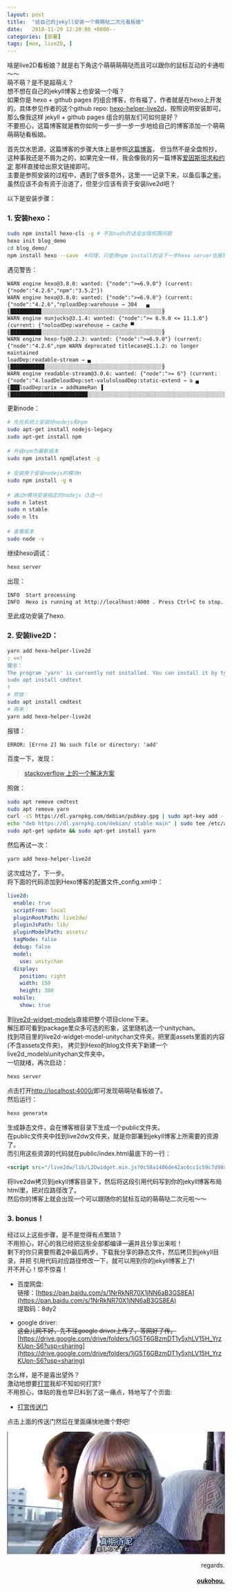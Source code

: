 ```yaml
---
layout: post
title:  "给自己的jekyll安装一个萌萌哒二次元看板娘"
date:   2018-11-29 12:20:06 +0800--
categories: [部署]
tags: [moe, live2D, ]  
---
```


啥是live2D看板娘？就是右下角这个萌萌萌萌哒而且可以跟你的鼠标互动的卡通啦～～  
萌不萌？是不是超萌え？  
想不想在自己的jekyll博客上也安装一个哦？  
如果你是 hexo + github pages 的组合博客，你有福了，作者就是在hexo上开发的，具体参见作者的这个github repo:
[hexo-helper-live2d](https://github.com/EYHN/hexo-helper-live2d)，按照说明安装即可。  
那么像我这样 jekyll + github pages 组合的朋友们可如何是好？  
不要担心，这篇博客就是教你如何一步一步一步一步地给自己的博客添加一个萌萌萌萌哒看板娘。  
 
首先饮水思源，这篇博客的步骤大体上是参照[这篇博客](https://done.moe/tutorial/2018/08/11/how-to-add-cute-live2d-in-jekyll-blog/#fnref:1)，
但当然不是全盘照抄，这种事我还是不屑为之的，如果完全一样，我会像我的另一篇博客[爱因斯坦求和约定](https://www.oukohou.wang/2018/10/25/Einstein-summation-convention/)
那样直接给出原文链接即可。  
主要是参照安装的过程中，遇到了很多意外，这里一一记录下来，以备后事之鉴。虽然应该不会有资于治道了，但至少应该有资于安装live2d吧？  
  
以下是安装步骤： 

### 1. 安装hexo：  

```bash
sudo npm install hexo-cli -g # 不加sudo的话会出现权限问题  
hexo init blog_demo  
cd blog_demo/  
npm install hexo --save  #同理，只使用npm install的话下一步hexo server会报错  

```

遇见警告：
```text
WARN engine hexo@3.8.0: wanted: {"node":">=6.9.0"} (current: {"node":"4.2.6","npm":"3.5.2"})
WARN engine hexo@3.8.0: wanted: {"node":">=6.9.0"} (current: {"node":"4.2.6","nploadDep:warehouse → 304   ▄ ╢██████████░░░░░░░░░░░░░░░░░░░░░░░░░░░░░░░░░░░░░░░╟
WARN engine nunjucks@3.1.4: wanted: {"node":">= 6.9.0 <= 11.1.0"} (current: {"noloadDep:warehouse → cache ▀ ╢██████████░░░░░░░░░░░░░░░░░░░░░░░░░░░░░░░░░░░░░░░╟
WARN engine hexo-fs@0.2.3: wanted: {"node":">=6.9.0"} (current: {"node":"4.2.6",npm WARN deprecated titlecase@1.1.2: no longer maintained
loadDep:readable-stream → ▄ ╢███████████░░░░░░░░░░░░░░░░░░░░░░░░░░░░░░░░░░░░░░╟
WARN engine readable-stream@3.0.6: wanted: {"node":">= 6"} (current: {"node":"4.loadDeloadDep:set-valuloloadDep:static-extend → a ▄ ╢███loadDep:urix → addNameRan ▐ ╢█████████████████████████░░░░░░░░░░░░░░░░░░░░░░░░░░░░░░░░░░░░░░░░░░░░░░░░░░░░░░░░░░░░░░░░░░░░░░░░░░░░░░░░╟
```

更新node：
```bash
# 先在系统上安装好nodejs和npm
sudo apt-get install nodejs-legacy
sudo apt-get install npm

# 升级npm为最新版本
sudo npm install npm@latest -g

# 安装用于安装nodejs的模块n
sudo npm install -g n

# 通过n模块安装指定的nodejs（3选一）
sudo n latest
sudo n stable
sudo n lts

# 查看版本
sudo node -v
```


继续hexo调试：
```bash
hexo server
```
出现：
```text
INFO  Start processing
INFO  Hexo is running at http://localhost:4000 . Press Ctrl+C to stop.
```

至此成功安装了hexo.

### 2. 安装live2D：
```bash
yarn add hexo-helper-live2d
: <<!
提示：
The program 'yarn' is currently not installed. You can install it by typing:
sudo apt install cmdtest
!
# 照做：
sudo apt install cmdtest
# 再来：
yarn add hexo-helper-live2d
```
报错：
```text
ERROR: [Errno 2] No such file or directory: 'add'
```
百度一下，发现：
> [stackoverflow 上的一个解决方案](https://stackoverflow.com/questions/46013544/yarn-install-command-error-no-such-file-or-directory-install)

照做：
```bash
sudo apt remove cmdtest
sudo apt remove yarn
curl -sS https://dl.yarnpkg.com/debian/pubkey.gpg | sudo apt-key add -
echo "deb https://dl.yarnpkg.com/debian/ stable main" | sudo tee /etc/apt/sources.list.d/yarn.list
sudo apt-get update && sudo apt-get install yarn
```
然后再试一次：
```bash
yarn add hexo-helper-live2d
```
这次成功了，下一步。  
将下面的代码添加到Hexo博客的配置文件_config.xml中：  
```yaml
live2d:
  enable: true
  scriptFrom: local
  pluginRootPath: live2dw/
  pluginJsPath: lib/
  pluginModelPath: assets/
  tagMode: false
  debug: false
  model:
    use: unitychan
  display:
    position: right
    width: 150
    height: 300
  mobile:
    show: true
```

到[live2d-widget-models](https://github.com/xiazeyu/live2d-widget-models)直接把整个项目clone下来。  
解压即可看到package里众多可选的形象，这里随机选一个unitychan。  
找到项目里的live2d-widget-model-unitychan文件夹，把里面assets里面的内容(不含assets文件夹)，
拷贝到Hexo的blog文件夹下新建一个live2d_models\unitychan文件夹中。  
一切就绪，再次启动：  
```bash
hexo server
```
点击打开[http://localhost:4000/](http://localhost:4000/)即可发现萌萌哒看板娘了。  
然后运行：
```bash
hexo generate
```
生成静态文件，会在博客根目录下生成一个public文件夹。  
在public文件夹中找到live2dw文件夹，就是你部署到jekyll博客上所需要的资源了。  
而引用这些资源的代码就在public/index.html最底下的一行：
```html
<script src="/live2dw/lib/L2Dwidget.min.js?0c58a1486de42ac6cc1c59c7d98ae887"></script><script>L2Dwidget.init({"pluginRootPath":"live2dw/","pluginJsPath":"lib/","pluginModelPath":"assets/","tagMode":false,"debug":false,"model":{"jsonPath":"/live2dw/assets/unitychan.model.json"},"display":{"position":"right","width":150,"height":300},"mobile":{"show":true},"log":false});</script></body>
```
将live2dw拷贝到jekyll博客目录下，然后将这段引用代码写到你的jekyll博客布局html里，把对应路径改了。  
然后你的博客上就会出现一个可以跟随你的鼠标互动的萌萌哒二次元啦～～  

### 3. bonus！  
经过以上这些步骤，是不是觉得有点繁琐？  
不用担心，好心的我已经把这些全部都编译一遍并且分享出来啦！   
剩下的你只需要照着[2](###2.安装live2D：)中最后两步，下载我分享的静态文件，然后拷贝到jekyll目录，并把
引用代码对应路径修改一下，就可以用到你的jekyll博客上了!    
开不开心！惊不惊喜！  

- 百度网盘:    
  链接：[https://pan.baidu.com/s/1NrRkNR70X1jNN6aB3GS8EA](https://pan.baidu.com/s/1NrRkNR70X1jNN6aB3GS8EA)     
  提取码：8dy2   

- google driver:  
  ~~这会儿网不好，先不往google driver上传了，等网好了传。~~  
  [https://drive.google.com/drive/folders/1jG5T6GBzmDT1y5xhLV15H_YrzKUpn-S6?usp=sharing](https://drive.google.com/drive/folders/1jG5T6GBzmDT1y5xhLV15H_YrzKUpn-S6?usp=sharing)      

怎么样，是不是喜出望外？  
激动地想要[打赏](https://www.oukohou.wang/donate/)我却不知如何打赏?  
不用担心，体贴的我也早已料到了这一痛点，特地写了个页面:  
- [打赏传送门](https://www.oukohou.wang/donate/)  

点击上面的传送门然后在里面痛快地撒个野吧!   

![kitai](https://raw.githubusercontent.com/oukohou/image_gallery/master/blogs/anime/gakki_kitai.jpg)  



  
<p  align="right">regards.</p>
<h4 align="right">
    <a href="https:www.oukohou.wang">
        oukohou.
    </a>
</h4>

